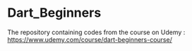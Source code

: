 # Dart_Beginners
The repository containing codes from the course on Udemy : https://www.udemy.com/course/dart-beginners-course/
